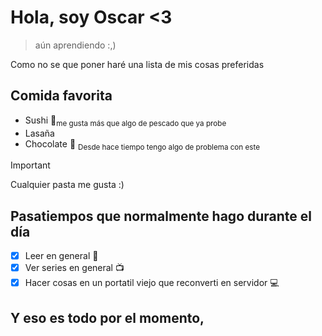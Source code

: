 # **Hola, soy Oscar <3**
> aún aprendiendo :,)

Como no se que poner haré una lista de mis cosas preferidas

## Comida favorita
- Sushi 🍣<sub>me gusta más que algo de pescado que ya probe</sub>
- Lasaña 
- Chocolate 🍫 <sub>Desde hace tiempo tengo algo de problema con este</sub>
>[!Important]
> Cualquier pasta me gusta :)

## Pasatiempos que normalmente hago durante el día
- [x] Leer en general 📖
- [x] Ver series en general 📺
- [x] Hacer cosas en un portatil viejo que reconverti en servidor️ 💻
## Y eso es todo por el momento,
